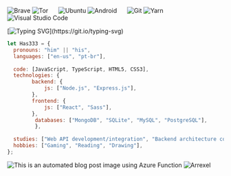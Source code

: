 ![Brave](https://img.shields.io/badge/Brave-FB542B?style=for-the-badge&logo=Brave&logoColor=white)
![Tor](https://img.shields.io/badge/Tor-7D4698?style=for-the-badge&logo=Tor-Browser&logoColor=white)
&nbsp;&nbsp;&nbsp;&nbsp;
![Ubuntu](https://img.shields.io/badge/Ubuntu-E95420?style=for-the-badge&logo=ubuntu&logoColor=white)
![Android](https://img.shields.io/badge/Android-3DDC84?style=for-the-badge&logo=android&logoColor=white)
&nbsp;&nbsp;&nbsp;&nbsp;
![Git](https://img.shields.io/badge/git-%23F05033.svg?style=for-the-badge&logo=git&logoColor=white)
![Yarn](https://img.shields.io/badge/yarn-%232C8EBB.svg?style=for-the-badge&logo=yarn&logoColor=white)
![Visual Studio Code](https://img.shields.io/badge/Visual%20Studio%20Code-0078d7.svg?style=for-the-badge&logo=visual-studio-code&logoColor=white)

[![Typing SVG](https://readme-typing-svg.herokuapp.com?font=Chakra+Petch&size=30&color=93D1FF&lines=~$+echo+'Hello+World!')](https://git.io/typing-svg)
```javascript
let Has333 = {
  pronouns: "him" || "his",
  languages: ["en-us", "pt-br"],
  
  code: [JavaScript, TypeScript, HTML5, CSS3],
  technologies: {
        backend: {
            js: ["Node.js", "Express.js"],
        },
        frontend: {
            js: ["React", "Sass"],
        },
         databases: ["MongoDB", "SQLite", "MySQL", "PostgreSQL"],
         },
         
  studies: ["Web API development/integration", "Backend architecture concepts", "Application security testing"],
  hobbies: ["Gaming", "Reading", "Drawing"],
};
```

![This is an automated blog post image using Azure Function](https://tryhackme-badges.s3.amazonaws.com/jujuonrails.png?)
![Arrexel](https://www.hackthebox.eu/badge/image/998902)


